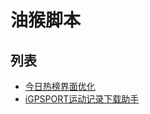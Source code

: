 # 油猴脚本

## 列表

- [今日热榜界面优化](https://github.com/Yesaye/tampermonkey-script/blob/main/%E4%BB%8A%E6%97%A5%E7%83%AD%E6%A6%9C%E7%95%8C%E9%9D%A2%E4%BC%98%E5%8C%96.js.md)
- [iGPSPORT运动记录下载助手](https://github.com/Yesaye/tampermonkey-script/blob/main/igpsport_downloader.js.md)
